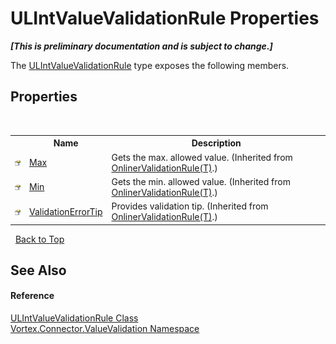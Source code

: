 # ULIntValueValidationRule Properties
 _**\[This is preliminary documentation and is subject to change.\]**_

The <a href="T_Vortex_Connector_ValueValidation_ULIntValueValidationRule.md">ULIntValueValidationRule</a> type exposes the following members.


## Properties
&nbsp;<table><tr><th></th><th>Name</th><th>Description</th></tr><tr><td>![Public property](media/pubproperty.gif "Public property")</td><td><a href="P_Vortex_Connector_ValueValidation_OnlinerValidationRule_1_Max.md">Max</a></td><td>
Gets the max. allowed value.
 (Inherited from <a href="T_Vortex_Connector_ValueValidation_OnlinerValidationRule_1.md">OnlinerValidationRule(T)</a>.)</td></tr><tr><td>![Public property](media/pubproperty.gif "Public property")</td><td><a href="P_Vortex_Connector_ValueValidation_OnlinerValidationRule_1_Min.md">Min</a></td><td>
Gets the min. allowed value.
 (Inherited from <a href="T_Vortex_Connector_ValueValidation_OnlinerValidationRule_1.md">OnlinerValidationRule(T)</a>.)</td></tr><tr><td>![Public property](media/pubproperty.gif "Public property")</td><td><a href="P_Vortex_Connector_ValueValidation_OnlinerValidationRule_1_ValidationErrorTip.md">ValidationErrorTip</a></td><td>
Provides validation tip.
 (Inherited from <a href="T_Vortex_Connector_ValueValidation_OnlinerValidationRule_1.md">OnlinerValidationRule(T)</a>.)</td></tr></table>&nbsp;
<a href="#ulintvaluevalidationrule-properties">Back to Top</a>

## See Also


#### Reference
<a href="T_Vortex_Connector_ValueValidation_ULIntValueValidationRule.md">ULIntValueValidationRule Class</a><br /><a href="N_Vortex_Connector_ValueValidation.md">Vortex.Connector.ValueValidation Namespace</a><br />